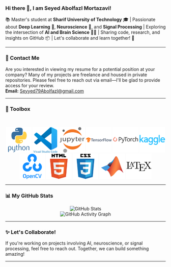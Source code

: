 ### Hi there 👋, I am Seyed Abolfazl Mortazavi!

📚 Master's student at **Sharif University of Technology** 🎓 | Passionate about **Deep Learning** 🧠, **Neuroscience** 🌟, and **Signal Processing** | Exploring the intersection of **AI and Brain Science** 🤖🧫 | Sharing code, research, and insights on GitHub 📦 | Let's collaborate and learn together! 🚀<br/>

---

### 📧 Contact Me
Are you interested in viewing my resume for a potential position at your company? Many of my projects are freelance and housed in private repositories. Please feel free to reach out via email—I'll be glad to provide access for your review.<br/>
**Email:** Seyyed79Abolfazl@gmail.com<br/>

---

### 🧰 Toolbox
<br/>
<p align="center">
<img src='https://github.com/devicons/devicon/blob/master/icons/python/python-original-wordmark.svg' alt='Python' width= 80px height=80px>
<img src='https://github.com/devicons/devicon/blob/master/icons/vscode/vscode-original-wordmark.svg' alt='VSCode' width= 80px height=80px>
<img src='https://github.com/devicons/devicon/blob/master/icons/jupyter/jupyter-original-wordmark.svg' alt='Jupyter' width= 80px height=80px>
<img src='https://github.com/devicons/devicon/blob/master/icons/tensorflow/tensorflow-original-wordmark.svg' alt='Tensorflow' width= 80px height=80px>
<img src='https://github.com/devicons/devicon/blob/master/icons/pytorch/pytorch-original-wordmark.svg' alt='Pytorch' width= 80px height=80px>
<img src='https://github.com/devicons/devicon/blob/master/icons/kaggle/kaggle-original-wordmark.svg' alt='Kaggle' width= 80px height=80px>
<img src='https://github.com/devicons/devicon/blob/master/icons/opencv/opencv-plain-wordmark.svg' alt='OpenCV' width= 80px height=80px>
<img src='https://github.com/devicons/devicon/blob/master/icons/html5/html5-original-wordmark.svg' alt='HTML5' width= 80px height=80px>
<img src='https://github.com/devicons/devicon/blob/master/icons/css3/css3-original-wordmark.svg' alt='CSS3' width= 80px height=80px>
<img src='https://github.com/devicons/devicon/blob/master/icons/matlab/matlab-original.svg' alt='MATLAB' width= 80px height=80px>
<img src='https://github.com/devicons/devicon/blob/master/icons/latex/latex-original.svg' alt='LaTeX' width= 80px height=80px>
</p>

---

### 📊 My GitHub Stats

<p align="center">
  <img src="https://github-readme-stats.vercel.app/api?username=SAMortazavi&show_icons=true&theme=radical" alt="GitHub Stats">
  <br/>
  <img src="https://github-readme-activity-graph.vercel.app/graph?username=SAMortazavi&theme=github" alt="GitHub Activity Graph">
</p>

---

### ✨ Let's Collaborate!
If you're working on projects involving AI, neuroscience, or signal processing, feel free to reach out. Together, we can build something amazing!

---

<!--

